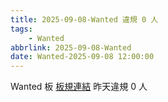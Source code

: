 ```yaml
---
title: 2025-09-08-Wanted 違規 0 人
tags:
    - Wanted
abbrlink: 2025-09-08-Wanted
date: Wanted-2025-09-08 12:00:00
---
```

Wanted 板 [板規連結](https://www.ptt.cc/bbs/Wanted/M.1608829773.A.D3B.html)
昨天違規 0 人
